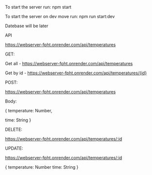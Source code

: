To start the server run: npm start






To start the server on dev move run: npm run start:dev


Datebase will be later


API


https://webserver-fpht.onrender.com/api/temperatures



GET:

Get all - https://webserver-fpht.onrender.com/api/temperatures

Get by id - https://webserver-fpht.onrender.com/api/temperatures/{id}



POST:

https://webserver-fpht.onrender.com/api/temperatures

Body:


{
  temperature: Number,
  
  time: String
}


DELETE:

https://webserver-fpht.onrender.com/api/temperatures/:id

UPDATE:

https://webserver-fpht.onrender.com/api/temperatures/:id

{
  temperature: Number
  time: String
}
